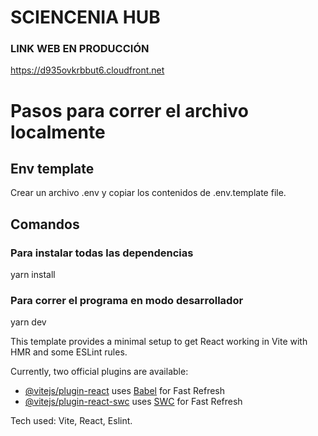 # SCIENCENIA HUB

### LINK WEB EN PRODUCCIÓN
https://d935ovkrbbut6.cloudfront.net

# Pasos para correr el archivo localmente

## Env template

Crear un archivo .env y copiar los contenidos de .env.template file.

## Comandos

### Para instalar todas las dependencias

yarn install

### Para correr el programa en modo desarrollador

yarn dev


This template provides a minimal setup to get React working in Vite with HMR and some ESLint rules.

Currently, two official plugins are available:

- [@vitejs/plugin-react](https://github.com/vitejs/vite-plugin-react/blob/main/packages/plugin-react/README.md) uses [Babel](https://babeljs.io/) for Fast Refresh
- [@vitejs/plugin-react-swc](https://github.com/vitejs/vite-plugin-react-swc) uses [SWC](https://swc.rs/) for Fast Refresh

Tech used: Vite, React, Eslint.
